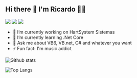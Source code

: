 ## Hi there 👋 I'm Ricardo 👩‍💻

<a href="https://br.linkedin.com/in/ricardocolzani"><img src="https://img.shields.io/badge/LinkedIn-0077B5?style=for-the-badge&logo=linkedin&logoColor=white"/></a> <a href="mailto:ricardo.colzani@hotmail.com"><img src="https://img.shields.io/badge/Microsoft_Outlook-0078D4?style=for-the-badge&logo=microsoft-outlook&logoColor=white"/></a> <a href="https://discordapp.com/users/421103893238513685/"><img src="https://img.shields.io/badge/Discord-7289DA?style=for-the-badge&logo=discord&logoColor=white"/></a>


- 🔭 I’m currently working on HartSystem Sistemas
- 🌱 I’m currently learning .Net Core
- 💬 Ask me about VB6, VB.net, C# and whatever you want
- ⚡ Fun fact: I'm music addict

![Github stats](https://github-readme-stats.vercel.app/api?username=rcolzani&show_icons=true)

![Top Langs](https://github-readme-stats.vercel.app/api/top-langs/?username=rcolzani&layout=compact)
